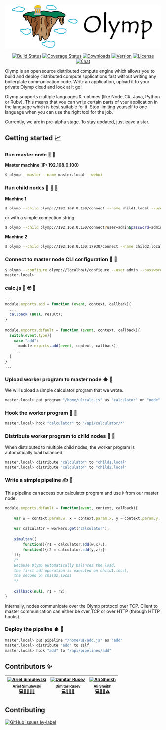 ![](/assets/logo-wide.png)

<!-- Badges here
[![Azure Build Status](https://dev.azure.com/arielsimulevski0813/arielsimulevski/_apis/build/status/Azer0s.Olymp?branchName=dev)](https://dev.azure.com/arielsimulevski0813/arielsimulevski/_build/latest?definitionId=1&branchName=dev)
[![Travis Build Status](https://travis-ci.org/Azer0s/Olymp.svg?branch=dev)](https://travis-ci.org/Azer0s/Olymp)
[![License: MIT](https://img.shields.io/badge/License-MIT-yellow.svg)](https://github.com/Azer0s/Olymp/blob/master/LICENSE)
[![made-with-csharp](https://img.shields.io/badge/Made%20with-C%23-blue.svg)](https://de.wikipedia.org/wiki/C-Sharp)
[![Built with](https://img.shields.io/badge/Built%20with-%20%F0%9F%96%A4%20-red.svg)](https://img.shields.io/badge/Built%20with-%20%F0%9F%96%A4%20-red.svg)
[![Chat on](https://img.shields.io/badge/Chat%20on-discord-7289da.svg)(https://discord.gg/Cf7drJg) -->

<p align="center">
  <a href="https://dev.azure.com/arielsimulevski0813/arielsimulevski/_build/latest?definitionId=1&branchName=dev"><img src="https://dev.azure.com/arielsimulevski0813/arielsimulevski/_apis/build/status/Azer0s.Olymp?branchName=dev" alt="Build Status"></a>
  <a href="https://travis-ci.org/Azer0s/Olymp"><img src="https://travis-ci.org/Azer0s/Olymp.svg?branch=dev" alt="Coverage Status"></a>
  <a href="https://github.com/Azer0s/Olymp/blob/master/LICENSE"><img src="https://img.shields.io/badge/License-MIT-yellow.svg" alt="Downloads"></a>
  <a href="https://de.wikipedia.org/wiki/C-Sharp"><img src="https://img.shields.io/badge/Made%20with-C%23-blue.svg" alt="Version"></a>
  <a href="#love"><img src="https://img.shields.io/badge/Built%20with-%20%F0%9F%96%A4%20-red.svg" alt="License"></a>
  <a href="https://discord.gg/Cf7drJg"><img src="https://img.shields.io/badge/Chat%20on-discord-7289da.svg" alt="Chat"></a>
</p>

Olymp is an open source distributed compute engine which allows you to build and deploy distributed compute applications fast without writing any boilerplate communication code. Write an application, upload it to your private Olymp cloud and look at it go!

Olymp supports multiple languages & runtimes (like Node, C#, Java, Python or Ruby). This means that you can write certain parts of your application in the language which is best suitable for it. Stop limiting yourself to one language when you can use the right tool for the job.

Currently, we are in pre-alpha stage. To stay updated, just leave a star.

## Getting started :chart_with_upwards_trend:

### Run master node :runner: :older_man:

**Master machine (IP: 192.168.0.100)**

```bash
$ olymp --master --name master.local --webui
```

### Run child nodes :runner: :baby: :baby:

**Machine 1**

```bash
$ olymp --child olymp://192.168.0.100/connect --name child1.local --user admin --password admin
```

or with a simple connection string:

```bash
$ olymp --child olymp://192.168.0.100/connect?user=admin&password=admin --name child1.local
```

**Machine 2**

```bash
$ olymp --child olymp://192.168.0.100:17930/connect --name child2.local --user admin --password admin
```

### Connect to master node CLI configuration :electric_plug: :older_man:

```bash
$ olymp --configure olymp://localhost/configure --user admin --password admin
master.local>
```

### calc.js :1234:  🤓  :construction_worker:

```js
...
module.exports.add = function (event, context, callback){
  ...
  callback (null, result);
}

module.exports.default = function (event, context, callback){
  switch(event.type){
    case "add":
      module.exports.add(event, context, callback);
    ...
  }
}
...
```

### Upload worker program to master node :arrow_up: :construction_worker:

We will upload a simple calculator program that we wrote.

```bash
master.local> put program "/home/u1/calc.js" as "calculator" on "node"
```

### Hook the worker program 🎣  :construction_worker:

```bash
master.local> hook "calculator" to "/api/calculator/*"
```

### Distribute worker program to child nodes :ship: :construction_worker:

When distributed to multiple child nodes, the worker program is automatically load balanced.

```bash
master.local> distribute "calculator" to "child1.local"
master.local> distribute "calculator" to "child2.local"
```

### Write a simple pipeline ✍️ :incoming_envelope:

This pipeline can access our calculator program and use it from our master node.
>
```js
module.exports.default = function(event, context, callback){

    var w = context.param.w, x = context.param.x, y = context.param.y, z = context.param.z;

    var calculator = workers.get("calculator");
    
    simultan([
        function(){r1 = calculator.add(w,x);},
        function(){r2 = calculator.add(y,z);}
    ]);
    /* 
    Because Olymp automatically balances the load,
    the first add operation is executed on child1.local,
    the second on child2.local
    */
    
    callback(null, r1 + r2);
}
```

Internally, nodes communicate over the Olymp protocol over TCP. Client to master communication can either be over TCP or over HTTP (through HTTP hooks).

### Deploy the pipeline :arrow_up: :incoming_envelope:
```bash
master.local> put pipeline "/home/u1/add.js" as "add"
master.local> distribute "add" to self
master.local> hook "add" to "/api/pipelines/add"
```

<!--### Default ports (master)

* Configuration: 17929
* Child connections: 17930
TODO: Move to wiki -->

## Contributors ✨

<!-- prettier-ignore -->
| [<img src="https://avatars1.githubusercontent.com/u/16290284?s=460&v=4" width="100px;" alt="Ariel Simulevski"/><br /><sub><b>Ariel Simulevski</b></sub>](https://github.com/Azer0s)<br />[💻](https://github.com/Azer0s/Olymp/commits?author=Azer0s "Code")[🤔](https://github.com/Azer0s/Olymp/issues/created_by/Azer0s "Issues & Ideas")[🚧](#admin "Owner")[💬](#qa-Azer0s "Q&A")[👀](https://github.com/Azer0s/Olymp/pulls?utf8=%E2%9C%93&q=is%3Apr+reviewed-by%3AAzer0s+ "Reviews") | [<img src="https://avatars2.githubusercontent.com/u/26521741?s=460&v=4" width="100px;" alt="Dimitar Rusev"/><br /><sub><b>Dimitar Rusev</b></sub>](https://github.com/Mitiko)<br />[💻](https://github.com/Azer0s/Olymp/commits?author=Mitiko "Code")[🤔](https://github.com/Azer0s/Olymp/issues/created_by/Mitiko "Issues & Ideas")[💬](#qa-Mitiko "Q&A")[🔧](https://github.com/Mitiko/OlympTools "Tools")| [<img src="https://avatars1.githubusercontent.com/u/16230651?s=460&v=4" width="100px;" alt="Ali Sheikh"/><br /><sub><b>Ali Sheikh</b></sub>](https://github.com/alaeschaik)<br />[💻](https://github.com/Azer0s/Olymp/commits?author=alaeschaik "Code")[🎨](#design-alaeschaik "Design")[💬](#qa-alaeschaik "Q&A")[⚠️](#tests-alaeschaik "Testing") |
| :---: | :---: | :---: |

## Contributing

[![GitHub issues by-label](https://img.shields.io/github/issues/Azer0s/Olymp/good%20first%20issue.svg)](https://img.shields.io/github/issues/Azer0s/Olymp/good%20first%20issue.svg)

<!--🔜🔛🔝-->
